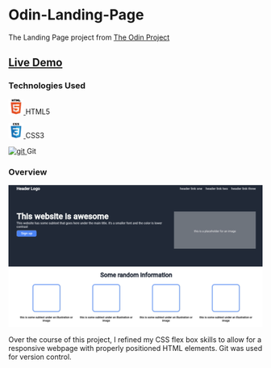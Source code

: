 # Odin-Landing-Page

The Landing Page project from [The Odin Project](https://www.theodinproject.com/)

## [Live Demo](https://gustav72.github.io/Odin-Landing-Page/)

### Technologies Used

<a href="https://html.spec.whatwg.org/multipage/" target="_blank" rel="noreferrer"> <img src="https://raw.githubusercontent.com/devicons/devicon/master/icons/html5/html5-original-wordmark.svg" alt="html5" width="30" height="30"/> </a>HTML5

<a href="https://www.w3.org/Style/CSS/specs.en.html" target="_blank" rel="noreferrer"> <img src="https://raw.githubusercontent.com/devicons/devicon/master/icons/css3/css3-original-wordmark.svg" alt="css3" width="30" height="30"/> </a>CSS3

<a href="https://git-scm.com/" target="_blank" rel="noreferrer"> <img src="https://cdn.jsdelivr.net/gh/devicons/devicon/icons/git/git-original.svg" alt="git" width="30" height="30"/> </a>Git

### Overview

![Landing Page](./images/Screenshot.png)

Over the course of this project, I refined my CSS flex box skills to allow for a responsive webpage with properly positioned HTML elements. Git was used for version control.
